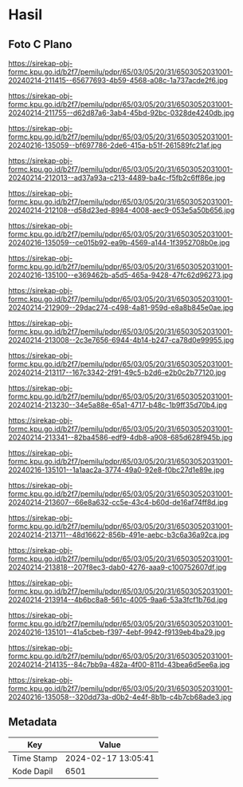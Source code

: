 # Hasil

## Foto C Plano

https://sirekap-obj-formc.kpu.go.id/b2f7/pemilu/pdpr/65/03/05/20/31/6503052031001-20240214-211415--65677693-4b59-4568-a08c-1a737acde2f6.jpg

https://sirekap-obj-formc.kpu.go.id/b2f7/pemilu/pdpr/65/03/05/20/31/6503052031001-20240214-211755--d62d87a6-3ab4-45bd-92bc-0328de4240db.jpg

https://sirekap-obj-formc.kpu.go.id/b2f7/pemilu/pdpr/65/03/05/20/31/6503052031001-20240216-135059--bf697786-2de6-415a-b51f-261589fc21af.jpg

https://sirekap-obj-formc.kpu.go.id/b2f7/pemilu/pdpr/65/03/05/20/31/6503052031001-20240214-212013--ad37a93a-c213-4489-ba4c-f5fb2c6ff86e.jpg

https://sirekap-obj-formc.kpu.go.id/b2f7/pemilu/pdpr/65/03/05/20/31/6503052031001-20240214-212108--d58d23ed-8984-4008-aec9-053e5a50b656.jpg

https://sirekap-obj-formc.kpu.go.id/b2f7/pemilu/pdpr/65/03/05/20/31/6503052031001-20240216-135059--ce015b92-ea9b-4569-a144-1f3952708b0e.jpg

https://sirekap-obj-formc.kpu.go.id/b2f7/pemilu/pdpr/65/03/05/20/31/6503052031001-20240216-135100--e369462b-a5d5-465a-9428-47fc62d96273.jpg

https://sirekap-obj-formc.kpu.go.id/b2f7/pemilu/pdpr/65/03/05/20/31/6503052031001-20240214-212909--29dac274-c498-4a81-959d-e8a8b845e0ae.jpg

https://sirekap-obj-formc.kpu.go.id/b2f7/pemilu/pdpr/65/03/05/20/31/6503052031001-20240214-213008--2c3e7656-6944-4b14-b247-ca78d0e99955.jpg

https://sirekap-obj-formc.kpu.go.id/b2f7/pemilu/pdpr/65/03/05/20/31/6503052031001-20240214-213117--167c3342-2f91-49c5-b2d6-e2b0c2b77120.jpg

https://sirekap-obj-formc.kpu.go.id/b2f7/pemilu/pdpr/65/03/05/20/31/6503052031001-20240214-213230--34e5a88e-65a1-4717-b48c-1b9ff35d70b4.jpg

https://sirekap-obj-formc.kpu.go.id/b2f7/pemilu/pdpr/65/03/05/20/31/6503052031001-20240214-213341--82ba4586-edf9-4db8-a908-685d628f945b.jpg

https://sirekap-obj-formc.kpu.go.id/b2f7/pemilu/pdpr/65/03/05/20/31/6503052031001-20240216-135101--1a1aac2a-3774-49a0-92e8-f0bc27d1e89e.jpg

https://sirekap-obj-formc.kpu.go.id/b2f7/pemilu/pdpr/65/03/05/20/31/6503052031001-20240214-213607--66e8a632-cc5e-43c4-b60d-de16af74ff8d.jpg

https://sirekap-obj-formc.kpu.go.id/b2f7/pemilu/pdpr/65/03/05/20/31/6503052031001-20240214-213711--48d16622-856b-491e-aebc-b3c6a36a92ca.jpg

https://sirekap-obj-formc.kpu.go.id/b2f7/pemilu/pdpr/65/03/05/20/31/6503052031001-20240214-213818--207f8ec3-dab0-4276-aaa9-c100752607df.jpg

https://sirekap-obj-formc.kpu.go.id/b2f7/pemilu/pdpr/65/03/05/20/31/6503052031001-20240214-213914--4b6bc8a8-561c-4005-9aa6-53a3fcf1b76d.jpg

https://sirekap-obj-formc.kpu.go.id/b2f7/pemilu/pdpr/65/03/05/20/31/6503052031001-20240216-135101--41a5cbeb-f397-4ebf-9942-f9139eb4ba29.jpg

https://sirekap-obj-formc.kpu.go.id/b2f7/pemilu/pdpr/65/03/05/20/31/6503052031001-20240214-214135--84c7bb9a-482a-4f00-811d-43bea6d5ee6a.jpg

https://sirekap-obj-formc.kpu.go.id/b2f7/pemilu/pdpr/65/03/05/20/31/6503052031001-20240216-135058--320dd73a-d0b2-4e4f-8b1b-c4b7cb68ade3.jpg


## Metadata

| Key        | Value               |
| ---------- | ------------------- |
| Time Stamp | 2024-02-17 13:05:41 |
| Kode Dapil | 6501                |




